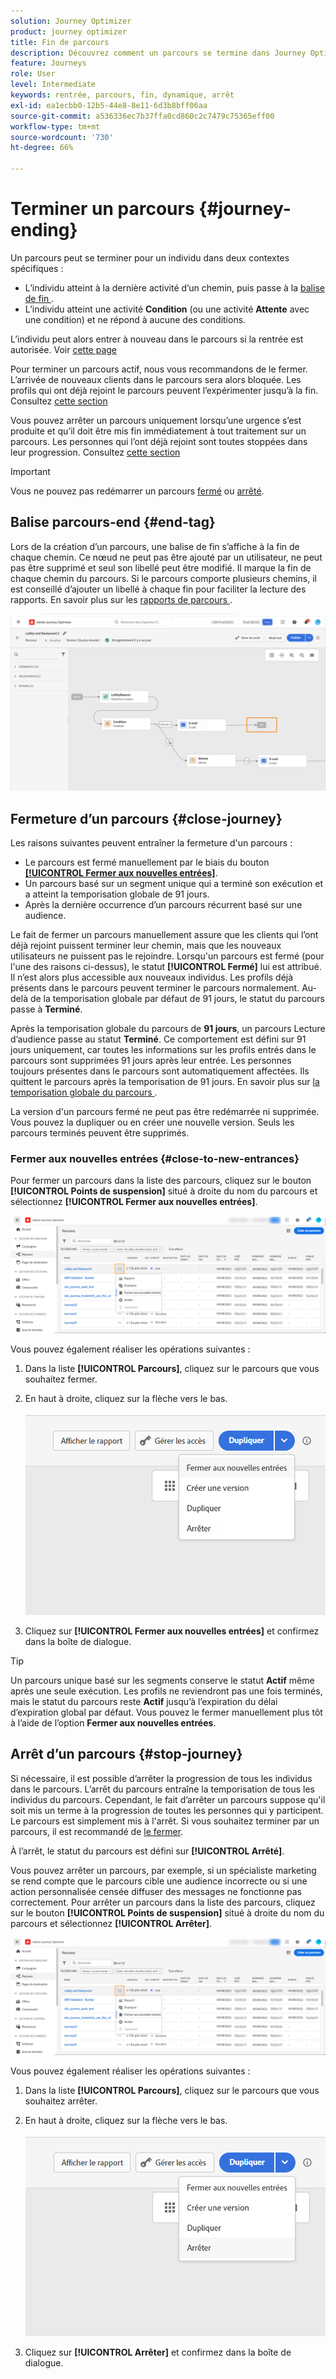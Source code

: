```yaml
---
solution: Journey Optimizer
product: journey optimizer
title: Fin de parcours
description: Découvrez comment un parcours se termine dans Journey Optimizer.
feature: Journeys
role: User
level: Intermediate
keywords: rentrée, parcours, fin, dynamique, arrêt
exl-id: ea1ecbb0-12b5-44e8-8e11-6d3b8bff06aa
source-git-commit: a536336ec7b37ffa0cd860c2c7479c75365eff00
workflow-type: tm+mt
source-wordcount: '730'
ht-degree: 66%

---
```


# Terminer un parcours {#journey-ending}

Un parcours peut se terminer pour un individu dans deux contextes spécifiques :

* L’individu atteint à la dernière activité d’un chemin, puis passe à la [ balise de fin ](#end-tag).
* L’individu atteint une activité **Condition** (ou une activité **Attente** avec une condition) et ne répond à aucune des conditions.

L’individu peut alors entrer à nouveau dans le parcours si la rentrée est autorisée. Voir [cette page](../building-journeys/journey-properties.md#entrance)

Pour terminer un parcours actif, nous vous recommandons de le fermer. L’arrivée de nouveaux clients dans le parcours sera alors bloquée. Les profils qui ont déjà rejoint le parcours peuvent l’expérimenter jusqu’à la fin. Consultez [cette section](#close-journey)

Vous pouvez arrêter un parcours uniquement lorsqu’une urgence s’est produite et qu’il doit être mis fin immédiatement à tout traitement sur un parcours. Les personnes qui l’ont déjà rejoint sont toutes stoppées dans leur progression. Consultez [cette section](../building-journeys/journey.md#stop-journey)

>[!IMPORTANT]
>
>Vous ne pouvez pas redémarrer un parcours [fermé](#close-journey) ou [arrêté](#stop-journey).


## Balise parcours-end {#end-tag}

Lors de la création d’un parcours, une balise de fin s’affiche à la fin de chaque chemin. Ce nœud ne peut pas être ajouté par un utilisateur, ne peut pas être supprimé et seul son libellé peut être modifié. Il marque la fin de chaque chemin du parcours. Si le parcours comporte plusieurs chemins, il est conseillé d’ajouter un libellé à chaque fin pour faciliter la lecture des rapports. En savoir plus sur les [rapports de parcours ](../reports/live-report.md).

![](assets/journey-end.png)

## Fermeture d’un parcours {#close-journey}

Les raisons suivantes peuvent entraîner la fermeture d&#39;un parcours :

* Le parcours est fermé manuellement par le biais du bouton [**[!UICONTROL Fermer aux nouvelles entrées]**](#close-to-new-entrances).
* Un parcours basé sur un segment unique qui a terminé son exécution et a atteint la temporisation globale de 91 jours.
* Après la dernière occurrence d’un parcours récurrent basé sur une audience.

Le fait de fermer un parcours manuellement assure que les clients qui l’ont déjà rejoint puissent terminer leur chemin, mais que les nouveaux utilisateurs ne puissent pas le rejoindre. Lorsqu&#39;un parcours est fermé (pour l&#39;une des raisons ci-dessus), le statut **[!UICONTROL Fermé]** lui est attribué. Il n’est alors plus accessible aux nouveaux individus. Les profils déjà présents dans le parcours peuvent terminer le parcours normalement. Au-delà de la temporisation globale par défaut de 91 jours, le statut du parcours passe à **Terminé**.

Après la temporisation globale du parcours de **91 jours**, un parcours Lecture d’audience passe au statut **Terminé**. Ce comportement est défini sur 91 jours uniquement, car toutes les informations sur les profils entrés dans le parcours sont supprimées 91 jours après leur entrée. Les personnes toujours présentes dans le parcours sont automatiquement affectées. Ils quittent le parcours après la temporisation de 91 jours.  En savoir plus sur [la temporisation globale du parcours ](../building-journeys/journey-properties.md#global_timeout).

La version d&#39;un parcours fermé ne peut pas être redémarrée ni supprimée. Vous pouvez la dupliquer ou en créer une nouvelle version. Seuls les parcours terminés peuvent être supprimés.

### Fermer aux nouvelles entrées {#close-to-new-entrances}

Pour fermer un parcours dans la liste des parcours, cliquez sur le bouton **[!UICONTROL Points de suspension]** situé à droite du nom du parcours et sélectionnez **[!UICONTROL Fermer aux nouvelles entrées]**.

![](assets/journey-finish-quick-action.png)

Vous pouvez également réaliser les opérations suivantes :

1. Dans la liste **[!UICONTROL Parcours]**, cliquez sur le parcours que vous souhaitez fermer.
1. En haut à droite, cliquez sur la flèche vers le bas.

   ![](assets/finish_drop_down_list.png)

1. Cliquez sur **[!UICONTROL Fermer aux nouvelles entrées]** et confirmez dans la boîte de dialogue.

>[!TIP]
>
>Un parcours unique basé sur les segments conserve le statut **Actif** même après une seule exécution. Les profils ne reviendront pas une fois terminés, mais le statut du parcours reste **Actif** jusqu’à l’expiration du délai d’expiration global par défaut. Vous pouvez le fermer manuellement plus tôt à l’aide de l’option **Fermer aux nouvelles entrées**.


## Arrêt d’un parcours {#stop-journey}

Si nécessaire, il est possible d’arrêter la progression de tous les individus dans le parcours. L’arrêt du parcours entraîne la temporisation de tous les individus du parcours. Cependant, le fait d’arrêter un parcours suppose qu&#39;il soit mis un terme à la progression de toutes les personnes qui y participent. Le parcours est simplement mis à l&#39;arrêt. Si vous souhaitez terminer par un parcours, il est recommandé de [le fermer](#close-journey).

À l’arrêt, le statut du parcours est défini sur **[!UICONTROL Arrêté]**.

Vous pouvez arrêter un parcours, par exemple, si un spécialiste marketing se rend compte que le parcours cible une audience incorrecte ou si une action personnalisée censée diffuser des messages ne fonctionne pas correctement. Pour arrêter un parcours dans la liste des parcours, cliquez sur le bouton **[!UICONTROL Points de suspension]** situé à droite du nom du parcours et sélectionnez **[!UICONTROL Arrêter]**.

![](assets/journey-finish-quick-action.png)

Vous pouvez également réaliser les opérations suivantes :

1. Dans la liste **[!UICONTROL Parcours]**, cliquez sur le parcours que vous souhaitez arrêter.
1. En haut à droite, cliquez sur la flèche vers le bas.

   ![](assets/finish_drop_down_list2.png)

1. Cliquez sur **[!UICONTROL Arrêter]** et confirmez dans la boîte de dialogue.
